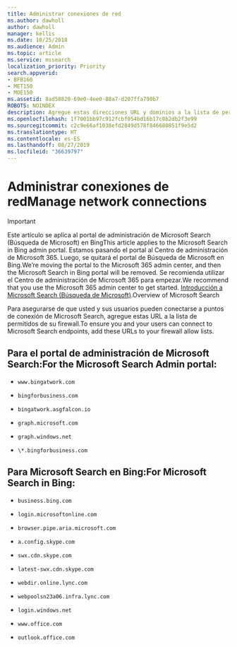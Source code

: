 ```yaml
---
title: Administrar conexiones de red
ms.author: dawholl
author: dawholl
manager: kellis
ms.date: 10/25/2018
ms.audience: Admin
ms.topic: article
ms.service: mssearch
localization_priority: Priority
search.appverid:
- BFB160
- MET150
- MOE150
ms.assetid: 8ad58820-69e0-4ee0-88a7-d207ffa790b7
ROBOTS: NOINDEX
description: Agregue estas direcciones URL y dominios a la lista de permitidos de su firewall para que los usuarios puedan acceder fácilmente a Microsoft Search
ms.openlocfilehash: 1f7001bb97c912fcbf054bd16b17c8b2db2f3e99
ms.sourcegitcommit: c2c9e66af1038efd2849d578f846680851f9e5d2
ms.translationtype: HT
ms.contentlocale: es-ES
ms.lasthandoff: 08/27/2019
ms.locfileid: "36639797"
---
```

# <a name="manage-network-connections"></a><span data-ttu-id="4f6bc-103">Administrar conexiones de red</span><span class="sxs-lookup"><span data-stu-id="4f6bc-103">Manage network connections</span></span>

> [!IMPORTANT]
> <span data-ttu-id="4f6bc-104">Este artículo se aplica al portal de administración de Microsoft Search (Búsqueda de Microsoft) en Bing</span><span class="sxs-lookup"><span data-stu-id="4f6bc-104">This article applies to the Microsoft Search in Bing admin portal.</span></span> <span data-ttu-id="4f6bc-105">Estamos pasando el portal al Centro de administración de Microsoft 365. Luego, se quitará el portal de Búsqueda de Microsoft en Bing.</span><span class="sxs-lookup"><span data-stu-id="4f6bc-105">We’re moving the portal to the Microsoft 365 admin center, and then the Microsoft Search in Bing portal will be removed.</span></span> <span data-ttu-id="4f6bc-106">Se recomienda utilizar el Centro de administración de Microsoft 365 para empezar.</span><span class="sxs-lookup"><span data-stu-id="4f6bc-106">We recommend that you use the Microsoft 365 admin center to get started.</span></span> <span data-ttu-id="4f6bc-107">[Introducción a Microsoft Search (Búsqueda de Microsoft)](overview-microsoft-search.md).</span><span class="sxs-lookup"><span data-stu-id="4f6bc-107">Overview of Microsoft Search</span></span>
    
<span data-ttu-id="4f6bc-108">Para asegurarse de que usted y sus usuarios pueden conectarse a puntos de conexión de Microsoft Search, agregue estas URL a la lista de permitidos de su firewall.</span><span class="sxs-lookup"><span data-stu-id="4f6bc-108">To ensure you and your users can connect to Microsoft Search endpoints, add these URLs to your firewall allow lists.</span></span>
  
## <a name="for-the-microsoft-search-admin-portal"></a><span data-ttu-id="4f6bc-109">Para el portal de administración de Microsoft Search:</span><span class="sxs-lookup"><span data-stu-id="4f6bc-109">For the Microsoft Search Admin portal:</span></span>

- `www.bingatwork.com`
    
- `bingforbusiness.com`
    
- `bingatwork.asgfalcon.io`
    
- `graph.microsoft.com`
    
- `graph.windows.net`
    
- `\*.bingforbusiness.com`
    
## <a name="for-microsoft-search-in-bing"></a><span data-ttu-id="4f6bc-110">Para Microsoft Search en Bing:</span><span class="sxs-lookup"><span data-stu-id="4f6bc-110">For Microsoft Search in Bing:</span></span>

- `business.bing.com`
    
- `login.microsoftonline.com`
    
- `browser.pipe.aria.microsoft.com`
    
- `a.config.skype.com`
    
- `swx.cdn.skype.com`
    
- `latest-swx.cdn.skype.com`
    
- `webdir.online.lync.com`
    
- `webpoolsn23a06.infra.lync.com`
    
- `login.windows.net`
    
- `www.office.com`
    
- `outlook.office.com`
